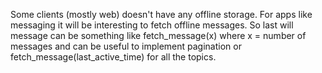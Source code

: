 Some clients (mostly web) doesn't have any offline storage. For apps like messaging it will be interesting to fetch offline messages. So last will message can be something like fetch_message(x) where x = number of messages and can be useful to implement pagination or fetch_message(last_active_time) for all the topics.